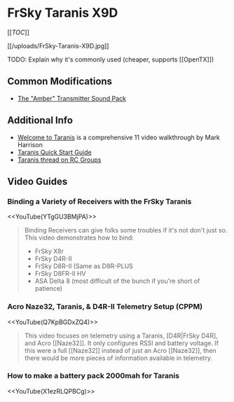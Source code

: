 # FrSky Taranis X9D

[[_TOC_]]

[[/uploads/FrSky-Taranis-X9D.jpg]]

TODO: Explain why it's commonly used (cheaper, supports [[OpenTX]])

## Common Modifications

* [The "Amber" Transmitter Sound Pack](http://www.rcgroups.com/forums/showthread.php?t=2151914)

## Additional Info

* [Welcome to Taranis](https://www.youtube.com/playlist?list=PLMHmTVklKwOJxLKf43yQFWt0qlU0q3vJR) is a comprehensive 11 video walkthrough by Mark Harrison
* [Taranis Quick Start Guide](/uploads/Taranis_Quick_Start_Guide.pdf)
* [Taranis thread on RC Groups](http://www.rcgroups.com/forums/showthread.php?t=1866206)

## Video Guides

### Binding a Variety of Receivers with the FrSky Taranis

<<YouTube(YTgGU3BMjPA)>>

> Binding Receivers can give folks some troubles if it's not don't just so. This video demonstrates how to bind:
>
> * FrSky X8r
> * FrSky D4R-II
> * FrSky D8R-II (Same as D8R-PLUS
> * FrSky D8FR-II HV
> * ASA Delta 8 (most difficult of the bunch if you're short of patience)

### Acro Naze32, Taranis, & D4R-II Telemetry Setup (CPPM)

<<YouTube(Q7KpBGDxZQ4)>>

> This video focuses on telemetry using a Taranis, [D4R|FrSky D4R], and Acro [[Naze32]]. It only configures RSSI and battery voltage. If this were a full [[Naze32]] instead of just an Acro [[Naze32]], then there would be more pieces of information available in telemetry.

### How to make a battery pack 2000mah for Taranis

<<YouTube(X1ezRLQPBCg)>>
